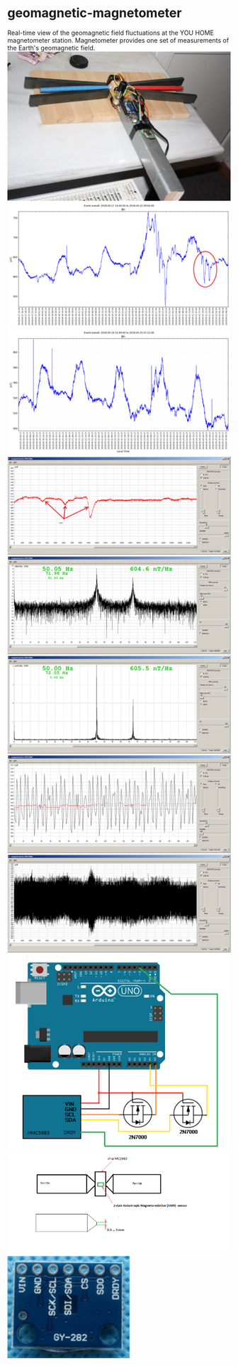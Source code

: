 # geomagnetic-magnetometer
Real-time view of the geomagnetic field fluctuations at the YOU HOME magnetometer station.
Magnetometer provides one set of measurements of the Earth's geomagnetic field.
![](./pictures/my_magnetometer.jpg)
![](./pictures/magnetometer_my3.png)
![](./pictures/201805250721_HMC5983_MAG_1M_data_eventoverall.png)
![](./pictures/screenshot1m.png)
![](./pictures/screenshot2m.png)
![](./pictures/screenshot3m.png)
![](./pictures/screenshot5m.png)
![](./pictures/screenshot6m.png)
![](./pictures/HMC5983_DRDY_Arduino.png)
![](./pictures/ferrite_HMC5983.png)
![](./pictures/GY_282_HMC5983.png)
